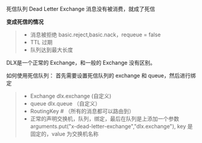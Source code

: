 死信队列 Dead Letter Exchange
消息没有被消费，就成了死信

 **变成死信的情况**

 >* 消息被拒绝 basic.reject,basic.nack，requeue = false
 >* TTL 过期
 >* 队列达到最大长度

 DLX是一个正常的 Exchange，和一般的 Exchange 没有区别。

 如何使用死信队列：
 首先需要设置死信队列的 exchange 和 queue，然后进行绑定

 >* Exchange dlx.exchange (自定义)
 >* queue dlx.queue （自定义）
 >* RoutingKey # （所有的消息都可以路由到）
 >* 正常的声明交换机，队列，绑定，最后在队列是上添加一个参数
    arguments.put("x-dead-letter-exchange","dlx.exchange"), key 是固定的，value 为交换机名称


